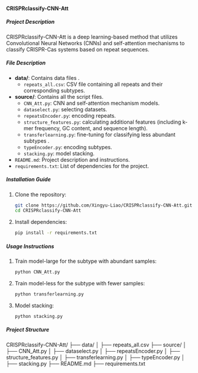 #### CRISPRclassify-CNN-Att

##### Project Description

CRISPRclassify-CNN-Att is a deep learning-based method that utilizes Convolutional Neural Networks (CNNs) and self-attention mechanisms to classify CRISPR-Cas systems based on repeat sequences.

##### File Description

- **data/**: Contains data files .
  - `repeats_all.csv`: CSV file containing all repeats and their corresponding subtypes.
- **source/**: Contains all the script files.
  - `CNN_Att.py`: CNN and self-attention mechanism models.
  - `dataselect.py`: selecting datasets.
  - `repeatsEncoder.py`: encoding repeats.
  - `structure_features.py`: calculating additional features (including k-mer frequency, GC content, and sequence length).
  - `transferlearning.py`: fine-tuning for classifying less abundant subtypes .
  - `typeEncoder.py`: encoding subtypes.
  - `stacking.py`: model stacking.
- `README.md`: Project description and instructions.
- `requirements.txt`: List of dependencies for the project.

##### Installation Guide

1. Clone the repository:
    ```bash
    git clone https://github.com/Xingyu-Liao/CRISPRclassify-CNN-Att.git
    cd CRISPRclassify-CNN-Att
    ```

2. Install dependencies:
    ```bash
    pip install -r requirements.txt
    ```
    

##### Usage Instructions

1. Train model-large for the subtype with abundant samples:

   ```python
   python CNN_Att.py
   ```

2. Train model-less for the subtype with fewer samples:

   ```python
   python transferlearning.py
   ```

3. Model stacking:

   ```python
   python stacking.py
   ```

##### Project Structure

CRISPRclassify-CNN-Att/
├── data/
│   ├── repeats_all.csv
├── source/
│   ├── CNN_Att.py
│   ├── dataselect.py
│   ├── repeatsEncoder.py
│   ├── structure_features.py
│   ├── transferlearning.py
│   ├── typeEncoder.py
│   ├── stacking.py
├── README.md
├── requirements.txt